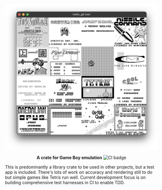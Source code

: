 ![Screenshot](screenshot.png)
<div align="center">

**A crate for Game Boy emulation**
![CI badge](https://github.com/RobinWragg/robin_gb/actions/workflows/ci.yml/badge.svg?branch=main)

</div>
This is predominantly a library crate to be used in other projects, but a test app is included. There's lots of work on accuracy and rendering still to do but simple games like Tetris run well. Current development focus is on building comprehensive test harnesses in CI to enable TDD.